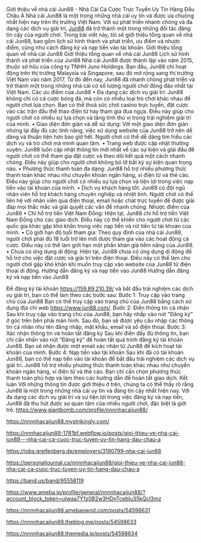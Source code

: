 Giới thiệu về nhà cái Jun88 - Nhà Cái Cá Cược Trực Tuyến Uy Tín Hàng Đầu Châu Á
Nhà cái Jun88 là một trong những nhà cái uy tín và được ưa chuộng nhất hiện nay trên thị trường Việt Nam. Với sự phát triển nhanh chóng và đa dạng các dịch vụ giải trí, [Jun88](https://159.89.210.39/) đã trở thành một trong những đối tác đáng tin cậy của người chơi. Trong bài viết này, tôi sẽ giới thiệu tổng quan về nhà cái Jun88, bao gồm lịch sử hình thành và phát triển, ưu điểm và nhược điểm, cũng như cách đăng ký và nạp tiền vào tài khoản.
Giới thiệu tổng quan về nhà cái Jun88 
Giới thiệu tổng quan về nhà cái Jun88
Lịch sử hình thành và phát triển của Jun88
Nhà cái Jun88 được thành lập vào năm 2015, thuộc sở hữu của công ty TNHH Juno Holdings. Ban đầu, Jun88 chỉ hoạt động trên thị trường Malaysia và Singapore, sau đó mở rộng sang thị trường Việt Nam vào năm 2017. Từ đó đến nay, Jun88 đã nhanh chóng phát triển và trở thành một trong những nhà cái có số lượng người chơi đông đảo nhất tại Việt Nam.
Các ưu điểm của Jun88
•	Đa dạng các dịch vụ giải trí: Jun88 không chỉ có cá cược bóng đá, mà còn có nhiều loại trò chơi khác nhau để người chơi lựa chọn. Bạn có thể thoả sức chơi casino trực tuyến, đặt cược vào các trận đấu thể thao điện tử hay tham gia đua ngựa. Điều này giúp cho người chơi có nhiều sự lựa chọn và tăng tính thú vị trong trải nghiệm giải trí của mình.
•	Giao diện đơn giản và dễ sử dụng: Với một giao diện đơn giản nhưng lại đầy đủ các tính năng, việc sử dụng website của Jun88 trở nên dễ dàng và thuận tiện hơn bao giờ hết. Người chơi có thể dễ dàng tìm hiểu các dịch vụ và trò chơi mà mình quan tâm.
•	Trang web được cập nhật thường xuyên: Jun88 luôn cập nhật thông tin mới nhất về các sự kiện và giải đấu để người chơi có thể tham gia đặt cược và theo dõi kết quả một cách nhanh chóng. Điều này giúp cho người chơi không bỏ lỡ bất kỳ sự kiện quan trọng nào.
•	Phương thức thanh toán đa dạng: Jun88 hỗ trợ nhiều phương thức thanh toán khác nhau như chuyển khoản ngân hàng, ví điện tử và thẻ cào. Điều này giúp cho người chơi có nhiều sự lựa chọn và tiện lợi trong việc nạp tiền vào tài khoản của mình.
•	Dịch vụ khách hàng tốt: Jun88 có đội ngũ nhân viên hỗ trợ khách hàng chuyên nghiệp và nhiệt tình. Người chơi có thể liên hệ với nhân viên qua điện thoại, email hoặc chat trực tuyến để được giải đáp mọi thắc mắc và giải quyết các vấn đề nhanh chóng.
Nhược điểm của Jun88
•	Chỉ hỗ trợ tiền Việt Nam Đồng: Hiện tại, Jun88 chỉ hỗ trợ tiền Việt Nam Đồng cho các giao dịch. Điều này có thể khiến cho người chơi từ các quốc gia khác gặp khó khăn trong việc nạp tiền và rút tiền từ tài khoản của mình.
•	Có giới hạn độ tuổi tham gia: Theo quy định của nhà cái Jun88, người chơi phải đủ 18 tuổi trở lên mới được tham gia vào các hoạt động cá cược. Điều này có thể làm giới hạn một phần khán giả tiềm năng của Jun88.
•	Chưa có ứng dụng di động: Hiện tại, Jun88 chưa có ứng dụng di động để hỗ trợ cho việc đặt cược và giải trí trên điện thoại. Điều này có thể làm cho người chơi gặp khó khăn khi muốn truy cập vào website của Jun88 từ điện thoại di động.
Hướng dẫn đăng ký và nạp tiền vào Jun88 
Hướng dẫn đăng ký và nạp tiền vào Jun88

Để đăng ký tài khoản https://159.89.210.39/  và bắt đầu trải nghiệm các dịch vụ giải trí, bạn có thể làm theo các bước sau:
Bước 1: Truy cập vào trang chủ của Jun88
Bạn có thể truy cập vào trang chủ của Jun88 bằng cách sử dụng địa chỉ web https://www.jun88.com/.
Bước 2: Điền thông tin cá nhân
Sau khi truy cập vào trang chủ của Jun88, bạn hãy nhấp vào nút "Đăng ký" ở góc trên bên phải màn hình. Sau đó, bạn sẽ được yêu cầu nhập các thông tin cá nhân như tên đăng nhập, mật khẩu, email và số điện thoại.
Bước 3: Xác nhận thông tin và hoàn tất đăng ký
Sau khi điền đầy đủ thông tin, bạn chỉ cần nhấn vào nút "Đăng ký" để hoàn tất quá trình đăng ký tài khoản Jun88. Bạn sẽ nhận được một email xác nhận từ Jun88 để kích hoạt tài khoản của mình.
Bước 4: Nạp tiền vào tài khoản
Sau khi đã có tài khoản Jun88, bạn có thể nạp tiền vào tài khoản để bắt đầu trải nghiệm các dịch vụ giải trí. Jun88 hỗ trợ nhiều phương thức thanh toán khác nhau như chuyển khoản ngân hàng, ví điện tử và thẻ cào. Bạn chỉ cần chọn phương thức thanh toán phù hợp và làm theo các hướng dẫn để hoàn tất giao dịch.
Kết luận
Với những thông tin được giới thiệu ở trên, chúng ta có thể thấy rõ rằng Jun88 là một trong những nhà cái uy tín và đáng tin cậy nhất hiện nay. Với đa dạng các dịch vụ giải trí và sự tiện lợi trong việc đăng ký và nạp tiền, Jun88 đã thu hút được sự quan tâm của nhiều người chơi, đặc biệt là giới trẻ.
https://www.giantbomb.com/profile/nnnnhacaijun88/

https://nnnnhacaijun88.mystrikingly.com/

https://nnnhacaijun88-1781bf.webflow.io/posts/gioi-thieu-ve-nha-cai-jun88---nha-cai-ca-cuoc-truc-tuyen-uy-tin-hang-dau-chau-a

https://jobs.greifenberg.de/employers/3190799-nha-cai-jun88

https://personaljournal.ca/nnnnhacaijun88/gioi-thieu-ve-nha-cai-jun88-nha-cai-ca-cuoc-truc-tuyen-uy-tin-hang-dau-chau-a

https://band.us/band/95558119

https://www.ameba.jp/profile/general/nnnnhacaijun88/?account_block_token=uIwaa7Y1z0B2w3HDnTcebIu35kQcl3mz

https://nnnnhacaijun88.amebaownd.com/posts/54598631

https://nnnnhacaijun88.theblog.me/posts/54598633

https://nnnnhacaijun88.themedia.jp/posts/54598634


